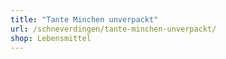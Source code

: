 ```yaml
---
title: "Tante Minchen unverpackt"
url: /schneverdingen/tante-minchen-unverpackt/
shop: Lebensmittel
---
```

